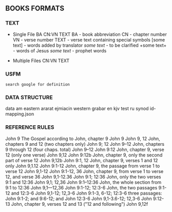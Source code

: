 ## BOOKS FORMATS

### TEXT

* Single File
    BA CN:VN TEXT
    BA - book abbreviation
    CN - chapter number
    VN - verse number
    TEXT - verse text containing special symbols
        [some text] - words added by translator
        _some text_ - to be clarified
        +some text+ - words of Jesus
        *some text* - prophet words

* Multiple Files
    CN:VN TEXT

### USFM
    search google for definition


### DATA STRUCTURE

data
  am
    eastern
    ararat
    ejmiacin
    western
    grabar
  en
    kjv
    test
  ru
    synod
  id-mapping.json



### REFERENCE RULES

John 9  The Gospel according to John, chapter 9 John 9
John 9, 12  John, chapters 9 and 12 (two chapters only) John 9; 12
John 9–12   John, chapters 9 through 12 (four chaps. total) John 9–12
John 9:12   John, chapter 9, verse 12 (only one verse)  John 9,12
John 9:12b  John, chapter 9, only the second part of verse 12   John 9,12b
John 9:1, 12    John, chapter 9, verses 1 and 12 only   John 9,1.12
John 9:1-12 John, chapter 9, the passage from verse 1 to verse 12   John 9,1-12
John 9:1-12, 36 John, chapter 9, from verse 1 to verse 12, and verse 36 John 9,1-12.36
John 9:1; 12:36 John, only the two verses 9:1 and 12:36 John 9,1; 12,36
John 9:1–12:36  John, the whole section from 9:1 to 12:36   John 9,1—12,36
John 9:1-12; 12:3-6 John, the two passages 9:1-12 and 12:3-6    John 9,1-12; 12,3-6
John 9:1-3, 6-12; 12:3-6    three passages: John 9:1-2; and 9:6-12; and John 12:3-6 John 9,1-3.6-12; 12,3-6
John 9:12-13    John, chapter 9, verses 12 and 13 ("12 and following")  John 9,12f